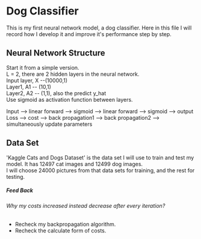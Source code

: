 # Dog Classifier
This is my first neural network model, a dog classifier. Here in this file I will record how I develop it and improve it's performance step by step.

## Neural Network Structure
Start it from a simple version.<br>
L = 2, there are 2 hidden layers in the neural network.<br>
Input layer, X --(10000,1)<br>
Layer1, A1 -- (10,1)<br>
Layer2, A2 -- (1,1), also the predict y_hat<br>
Use sigmoid as activation function between layers.<br>

Input --> linear forward --> sigmoid --> linear forward --> sigmoid --> output
Loss --> cost --> back propagation1 --> back propagation2 --> simultaneously update parameters

## Data Set
'Kaggle Cats and Dogs Dataset' is the data set I will use to train and test my model. It has 12497 cat images and 12499 dog images.<br>
I will choose 24000 pictures from that data sets for training, and the rest for testing.  

##### Feed Back

###### Why my costs increased instead decrease after every iteration?

- Recheck my backpropagation algorithm.
- Recheck the calculate form of costs.



